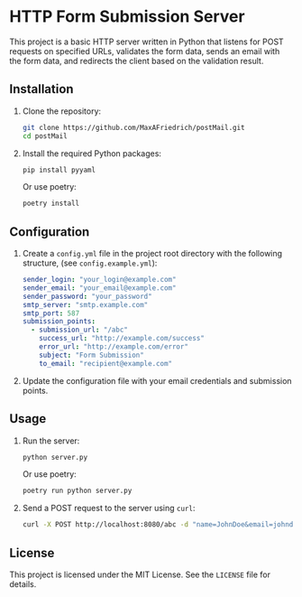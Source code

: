# HTTP Form Submission Server

This project is a basic HTTP server written in Python that listens for POST requests on specified URLs, validates the
form data, sends an email with the form data, and redirects the client based on the validation result.

## Installation

1. Clone the repository:
    ```sh
    git clone https://github.com/MaxAFriedrich/postMail.git
    cd postMail
    ```

2. Install the required Python packages:
    ```sh
    pip install pyyaml
    ```
   Or use poetry:
    ```sh
    poetry install
    ```

## Configuration

1. Create a `config.yml` file in the project root directory with the following structure, (see `config.example.yml`):
    ```yaml
    sender_login: "your_login@example.com"
    sender_email: "your_email@example.com"
    sender_password: "your_password"
    smtp_server: "smtp.example.com"
    smtp_port: 587
    submission_points:
      - submission_url: "/abc"
        success_url: "http://example.com/success"
        error_url: "http://example.com/error"
        subject: "Form Submission"
        to_email: "recipient@example.com"
    ```

2. Update the configuration file with your email credentials and submission points.

## Usage

1. Run the server:
    ```sh
    python server.py
    ```
    Or use poetry:
     ```sh
    poetry run python server.py
    ```

2. Send a POST request to the server using `curl`:
    ```sh
    curl -X POST http://localhost:8080/abc -d "name=JohnDoe&email=johndoe@example.com"
    ```

## License

This project is licensed under the MIT License. See the `LICENSE` file for details.
